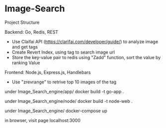 # Image-Search
Project Structure

Backend: Go, Redis, REST
- Use Claifai API (https://clarifai.com/developer/guide/) to analyze image and get tags
- Create Revert Index, using tag to search image url
- Store the key-value pair to redis using "Zadd" function, sort the value by ranking Value

Frontend: Node.js, Express.js, Handlebars
- Use "zrevrange" to retrive top 10 images of the tag

under Image_Search_engine/app/
  docker build -t go-app .

under Image_Search_engine/node/
  docker build -t node-web .

under Image_Search_engine/
  docker-compose up

in browser, visit page
  localhost:3000
